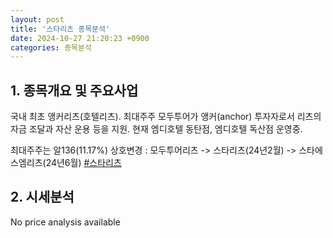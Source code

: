 ```yaml
---
layout: post
title: '스타리츠 종목분석'
date: 2024-10-27 21:20:23 +0900
categories: 종목분석
---
```


## 1. 종목개요 및 주요사업

국내 최초 앵커리츠(호텔리츠). 최대주주 모두투어가 앵커(anchor) 투자자로서 리츠의 자금 조달과 자산 운용 등을 지원. 현재 엠디호텔 동탄점, 엠디호텔 독산점 운영중.

최대주주는 알136(11.17%) 상호변경 : 모두투어리츠 -> 스타리츠(24년2월) -> 스타에스엠리츠(24년6월)
[#스타리츠](#)

## 2. 시세분석

No price analysis available
